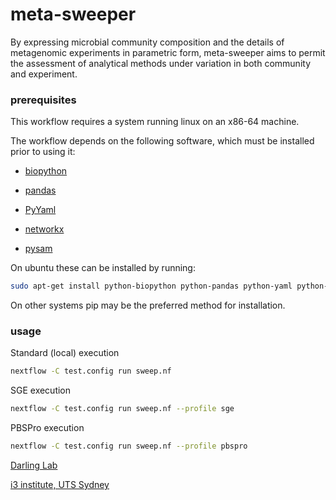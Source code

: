 meta-sweeper
============

By expressing microbial community composition and the details of metagenomic
experiments in parametric form, meta-sweeper aims to permit the assessment of
analytical methods under variation in both community and experiment.


### prerequisites
This workflow requires a system running linux on an x86-64 machine.

The workflow depends on the following software, which must be installed prior to using it:

* [biopython](http://biopython.org/)

* [pandas](http://pandas.pydata.org/)

* [PyYaml](http://pyyaml.org/)

* [networkx](https://networkx.github.io/)

* [pysam](https://github.com/pysam-developers/pysam)

On ubuntu these can be installed by running:
```bash
sudo apt-get install python-biopython python-pandas python-yaml python-networkx python-pysam
```

On other systems pip may be the preferred method for installation.

### usage

Standard (local) execution
```bash
nextflow -C test.config run sweep.nf
```

SGE execution
```bash
nextflow -C test.config run sweep.nf --profile sge
```

PBSPro execution
```bash
nextflow -C test.config run sweep.nf --profile pbspro
```

[Darling Lab](http://darlinglab.org/)

[i3 institute, UTS
Sydney](http://www.uts.edu.au/research-and-teaching/our-research/ithree-institute)
